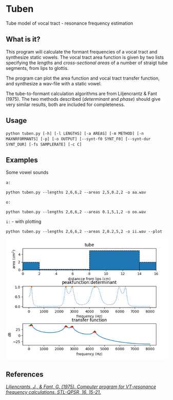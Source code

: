 # Tuben
Tube model of vocal tract - resonance frequency estimation

## What is it?

This program will calculate the formant frequencies of a vocal tract and synthesize static vowels. The vocal tract area function is given by two lists specifying the *lengths* and *cross-sectional areas* of a number of straigt tube segments, from lips to glottis. 

The program can plot the area function and vocal tract transfer function, and synthesize a wav-file with a static vowel. 

The tube-to-formant calculation algorithms are from Liljencrantz & Fant (1975). The two methods described (*determinant* and *phase*) should give very similar results, both are included for completeness. 


## Usage
`python tuben.py [-h] [-l LENGTHS] [-a AREAS] [-m METHOD] [-n MAXNRFORMANTS] [-p] [-o OUTPUT]
             [--synt-f0 SYNT_F0] [--synt-dur SYNT_DUR] [-fs SAMPLERATE] [-c C]`

## Examples

Some vowel sounds

`a:`

    python tuben.py --lengths 2,6,6,2 --areas 2,5,0.2,2 -o aa.wav

`o:`
    
    python tuben.py --lengths 2,6,6,2 --areas 0.1,5,1,2 -o oo.wav

`i:` - with plotting

    python tuben.py --lengths 2,6,6,2 --areas 2,0.2,5,2 -o ii.wav --plot



![Example plot](images/plot.png)

## References

[*Liljencrants, J., & Fant, G. (1975). Computer program for VT-resonance frequency calculations. STL-QPSR, 16, 15-21.*](https://www.speech.kth.se/prod/publications/files/qpsr/1975/1975_16_4_015-020.pdf)